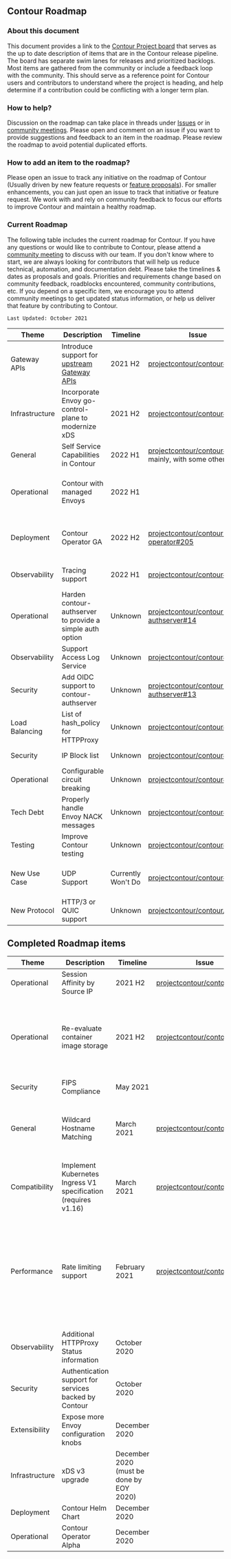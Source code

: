 ## Contour Roadmap

### About this document

This document provides a link to the [Contour Project board](https://github.com/orgs/projectcontour/projects/2) that serves as the up to date description of items that are in the Contour release pipeline. The board has separate swim lanes for releases and prioritized backlogs. Most items are gathered from the community or include a feedback loop with the community. This should serve as a reference point for Contour users and contributors to understand where the project is heading, and help determine if a contribution could be conflicting with a longer term plan. 

### How to help?

Discussion on the roadmap can take place in threads under [Issues](https://github.com/ProjectContour/Contour/issues) or in [community meetings](https://github.com/ProjectContour/community/blob/master/MEETING_SCHEDULE.md). Please open and comment on an issue if you want to provide suggestions and feedback to an item in the roadmap. Please review the roadmap to avoid potential duplicated efforts.

### How to add an item to the roadmap?
Please open an issue to track any initiative on the roadmap of Contour (Usually driven by new feature requests or [feature proposals](https://github.com/projectcontour/community/blob/master/GOVERNANCE.md#proposal-process)). For smaller enhancements, you can just open an issue to track that initiative or feature request. We work with and rely on community feedback to focus our efforts to improve Contour and maintain a healthy roadmap.

### Current Roadmap
The following table includes the current roadmap for Contour. If you have any questions or would like to contribute to Contour, please attend a [community meeting](https://projectcontour.io/community/) to discuss with our team. If you don't know where to start, we are always looking for contributors that will help us reduce technical, automation, and documentation debt.
Please take the timelines & dates as proposals and goals. Priorities and requirements change based on community feedback, roadblocks encountered, community contributions, etc. If you depend on a specific item, we encourage you to attend community meetings to get updated status information, or help us deliver that feature by contributing to Contour.

`Last Updated: October 2021`

|Theme|Description|Timeline|Issue|Notes|
|--|--|--|--|--|
|Gateway APIs|Introduce support for [upstream Gateway APIs](https://github.com/kubernetes-sigs/gateway-api)|2021 H2|[projectcontour/contour#2287](https://github.com/projectcontour/contour/issues/2287)|Contour will only support HTTPRoute and TLSRoute, the Layer 7 route objects. No support planned for TCPRoute and UDPRoute at this time.  Related issue that's on our radar - https://github.com/projectcontour/contour/issues/3367|
|Infrastructure|Incorporate Envoy go-control-plane to modernize xDS|2021 H2|[projectcontour/contour#2134](https://github.com/projectcontour/contour/issues/2134)||
|General|Self Service Capabilities in Contour|2022 H1|[projectcontour/contour#2206](https://github.com/projectcontour/contour/issues/2206) mainly, with some others|It seems likely that some of these requests will be introduced by the Gateway APIs.|
|Operational|Contour with managed Envoys|2022 H1||Contour will automatically manage the Envoy instances in a Contour installation, configured using the new Configuration CRD. Aside from being a useful change in general, this will also allow Contour to move more towards a fully dynamic Gateway API implementation.|
|Deployment|Contour Operator GA|2022 H2|[projectcontour/contour-operator#205](https://github.com/projectcontour/contour-operator/issues/205)|Bring the Operator to Beta release and then to GA release suitable for production environments. This can't be completed until the managed Envoy work is complete. The Operator will fully support Contour leveraging Gateway API.|
|Observability|Tracing support|2022 H1|[projectcontour/contour#399](https://github.com/projectcontour/contour/issues/399)|This triggered a deeper look at our existing ExtensionService and some possible changes might be needed|
|Operational|Harden contour-authserver to provide a simple auth option|Unknown|[projectcontour/contour-authserver#14](https://github.com/projectcontour/contour-authserver/issues/14)|Contour-authserver is a small utility that translates between Envoy ext_auth gRPC and other protocols, this is to make it no longer experimental|
|Observability|Support Access Log Service|Unknown|[projectcontour/contour#1691](https://github.com/projectcontour/contour/issues/1691)||
|Security|Add OIDC support to contour-authserver|Unknown|[projectcontour/contour-authserver#13](https://github.com/projectcontour/contour-authserver/pull/13)||
|Load Balancing|List of hash_policy for HTTPProxy|Unknown|[projectcontour/contour#3044](https://github.com/projectcontour/contour/issues/3044)||
|Security|IP Block list|Unknown|[projectcontour/contour#2971](https://github.com/projectcontour/contour/issues/2971)|Not sure if people want this one, will fill out our comparison with other ingress controllers.|
|Operational|Configurable circuit breaking|Unknown|[projectcontour/contour#1192](https://github.com/projectcontour/contour/issues/1192)||
|Tech Debt|Properly handle Envoy NACK messages|Unknown|[projectcontour/contour#1176](https://github.com/projectcontour/contour/issues/1176)||
|Testing|Improve Contour testing|Unknown|[projectcontour/contour#3312](https://github.com/projectcontour/contour/issues/3312)||
|New Use Case|UDP Support|Currently Won't Do|[projectcontour/contour#1248](https://github.com/projectcontour/contour/issues/1248)|Contour is currently focused on Layer 7 HTTP Ingress, and supports Layer 4 only in service of that goal. If you have use cases for UDP, please add them to the linked issue.|
|New Protocol|HTTP/3 or QUIC support|Unknown|[projectcontour/contour/#2582](https://github.com/projectcontour/contour/issues/2582)||




## Completed Roadmap items

|Theme|Description|Timeline|Issue|Notes|
|--|--|--|--|--|
|Operational|Session Affinity by Source IP|2021 H2|[projectcontour/contour#3703](https://github.com/projectcontour/contour/issues/3703)|Implemented in [#4141](https://github.com/projectcontour/contour/pull/4141)|
|Operational|Re-evaluate container image storage|2021 H2|[projectcontour/contour#3366](https://github.com/projectcontour/contour/issues/3366)|Contour's primary image storage has moved to Github Container Registry (GHCR)|
|Security|FIPS Compliance|May 2021|
|General|Wildcard Hostname Matching|March 2021|[projectcontour/contour#2138](https://github.com/projectcontour/contour/issues/2138)|A limited form of this is required for both Ingress and Gateway-APIs.|
|Compatibility|Implement Kubernetes Ingress V1 specification (requires v1.16)|March 2021|[projectcontour/contour#2139](https://github.com/projectcontour/contour/issues/2139)||
|Performance|Rate limiting support|February 2021|[projectcontour/contour#370](https://github.com/projectcontour/contour/issues/370)| Local rate limiting support arrived in 1.12 in January 2021, global rate limiting support arrived in 1.13, February 2021.|
|Observability|Additional HTTPProxy Status information|October 2020|
|Security|Authentication support for services backed by Contour|October 2020|
|Extensibility|Expose more Envoy configuration knobs|December 2020|
|Infrastructure|xDS v3 upgrade|December 2020 (must be done by EOY 2020)|
|Deployment|Contour Helm Chart|December 2020|
|Operational|Contour Operator Alpha|December 2020|
